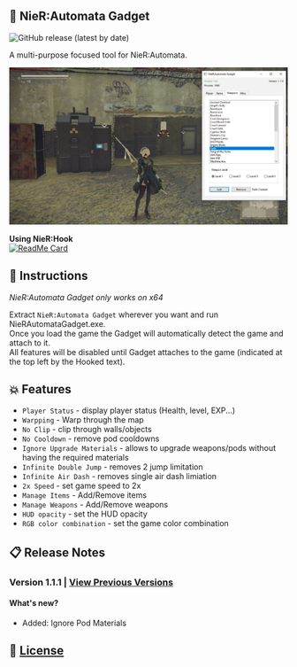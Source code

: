 ## :hammer: NieR:Automata Gadget

![GitHub release (latest by date)](https://img.shields.io/github/v/release/Asiern/AutomataGadget?style=flat-square)

A multi-purpose focused tool for NieR:Automata.

<img src="https://github.com/Asiern/AutomataGadget/blob/master/README/img.jpg" />

**Using NieR:Hook** <br>
[![ReadMe Card](https://github-readme-stats.vercel.app/api/pin/?username=asiern&repo=NieRHook)](https://github.com/asiern/NieRHook)

## :page_facing_up: Instructions

_NieR:Automata Gadget only works on x64_

Extract `NieR:Automata Gadget` wherever you want and run NieRAutomataGadget.exe.<br>
Once you load the game the Gadget will automatically detect the game and attach to it.<br>
All features will be disabled until Gadget attaches to the game (indicated at the top left by the Hooked text).

## :boom: Features

- `Player Status` - display player status (Health, level, EXP...)
- `Warpping` - Warp through the map
- `No Clip` - clip through walls/objects
- `No Cooldown` - remove pod cooldowns
- `Ignore Upgrade Materials` - allows to upgrade weapons/pods without having the required materials
- `Infinite Double Jump` - removes 2 jump limitation
- `Infinite Air Dash` - removes single air dash limiation
- `2x Speed` - set game speed to 2x
- `Manage Items` - Add/Remove items
- `Manage Weapons` - Add/Remove weapons
- `HUD opacity` - set the HUD opacity
- `RGB color combination` - set the game color combination

## :clipboard: Release Notes

### Version 1.1.1 | [View Previous Versions](Notes.md)

#### What's new?

- Added: Ignore Pod Materials

## :page_with_curl: [License](LICENSE)
